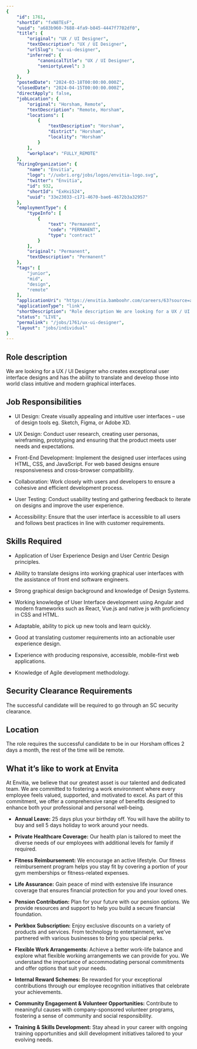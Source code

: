 ```yaml
---
{
	"id": 1761,
	"shortId": "fxN8TEsF",
	"uuid": "a683b960-7688-4fa9-b845-4447f7702df0",
	"title": {
		"original": "UX / UI Designer",
		"textDescription": "UX / UI Designer",
		"urlSlug": "ux-ui-designer",
		"inferred": {
			"canonicalTitle": "UX / UI Designer",
			"seniortyLevel": 3
		}
	},
	"postedDate": "2024-03-18T00:00:00.000Z",
	"closedDate": "2024-04-15T00:00:00.000Z",
	"directApply": false,
	"jobLocation": {
		"original": "Horsham, Remote",
		"textDescription": "Remote, Horsham",
		"locations": [
			{
				"textDescription": "Horsham",
				"district": "Horsham",
				"locality": "Horsham"
			}
		],
		"workplace": "FULLY_REMOTE"
	},
	"hiringOrganization": {
		"name": "Envitia",
		"logo": "//uxbri.org/jobs/logos/envitia-logo.svg",
		"twitter": "Envitia",
		"id": 932,
		"shortId": "ExHxi524",
		"uuid": "33e23033-c171-4670-bae6-4672b3a32957"
	},
	"employmentType": {
		"typeInfo": [
			{
				"text": "Permanent",
				"code": "PERMANENT",
				"type": "contract"
			}
		],
		"original": "Permanent",
		"textDescription": "Permanent"
	},
	"tags": [
		"junior",
		"mid",
		"design",
		"remote"
	],
	"applicationUri": "https://envitia.bamboohr.com/careers/63?source=aWQ9MTQ%3D",
	"applicationType": "link",
	"shortDescription": "Role description We are looking for a UX / UI Designer who creates exceptional user interface designs and has the ability to translate and develop those into world class intuitive and modern",
	"status": "LIVE",
	"permalink": "/jobs/1761/ux-ui-designer",
	"layout": "jobs/individual"
}
---
```

<h2>Role description</h2><p>We are looking for a UX / UI Designer who creates exceptional user interface designs and has the ability to translate and develop those into world class intuitive and modern graphical interfaces.</p><h2>Job Responsibilities</h2><ul><li><p>UI Design: Create visually appealing and intuitive user interfaces – use of design tools eg. Sketch, Figma, or Adobe XD.</p></li><li><p>UX Design: Conduct user research, creating user personas, wireframing, prototyping and ensuring that the product meets user needs and expectations.</p></li><li><p>Front-End Development: Implement the designed user interfaces using HTML, CSS, and JavaScript. For web based designs ensure responsiveness and cross-browser compatibility.</p></li><li><p>Collaboration: Work closely with users and developers to ensure a cohesive and efficient development process.</p></li><li><p>User Testing: Conduct usability testing and gathering feedback to iterate on designs and improve the user experience.</p></li><li><p>Accessibility: Ensure that the user interface is accessible to all users and follows best practices in line with customer requirements.</p></li></ul><h2>Skills Required</h2><ul><li><p>Application of User Experience Design and User Centric Design principles.</p></li><li><p>Ability to translate designs into working graphical user interfaces with the assistance of front end software engineers.</p></li><li><p>Strong graphical design background and knowledge of Design Systems.</p></li><li><p>Working knowledge of User Interface development using Angular and modern frameworks such as React, Vue.js and native js with proficiency in CSS and HTML.</p></li><li><p>Adaptable, ability to pick up new tools and learn quickly.</p></li><li><p>Good at translating customer requirements into an actionable user experience design.</p></li><li><p>Experience with producing responsive, accessible, mobile-first web applications.</p></li><li><p>Knowledge of Agile development methodology.</p></li></ul><h2>Security Clearance Requirements</h2><p>The successful candidate will be required to go through an SC security clearance.</p><h2>Location&nbsp;</h2><p>The role requires the successful candidate to be in our Horsham offices 2 days a month, the rest of the time will be remote.</p><h2>What it’s like to work at Envita</h2><p>At Envitia, we believe that our greatest asset is our talented and dedicated team. We are committed to fostering a work environment where every employee feels valued, supported, and motivated to excel. As part of this commitment, we offer a comprehensive range of benefits designed to enhance both your professional and personal well-being.</p><ul><li><p><strong>Annual Leave:</strong> 25 days plus your birthday off. You will have the ability to buy and sell 5 days holiday to work around your needs.</p></li><li><p><strong>Private Healthcare Coverage:</strong> Our health plan is tailored to meet the diverse needs of our employees with additional levels for family if required.</p></li><li><p><strong>Fitness Reimbursement:</strong> We encourage an active lifestyle. Our fitness reimbursement program helps you stay fit by covering a portion of your gym memberships or fitness-related expenses.</p></li><li><p><strong>Life Assurance:</strong> Gain peace of mind with extensive life insurance coverage that ensures financial protection for you and your loved ones.</p></li><li><p><strong>Pension Contribution:</strong> Plan for your future with our pension options. We provide resources and support to help you build a secure financial foundation.</p></li><li><p><strong>Perkbox Subscription:</strong> Enjoy exclusive discounts on a variety of products and services. From technology to entertainment, we’ve partnered with various businesses to bring you special perks.</p></li><li><p><strong>Flexible Work Arrangements:</strong> Achieve a better work-life balance and explore what flexible working arrangements we can provide for you. We understand the importance of accommodating personal commitments and offer options that suit your needs.</p></li><li><p><strong>Internal Reward Schemes:</strong> Be rewarded for your exceptional contributions through our employee recognition initiatives that celebrate your achievements.</p></li><li><p><strong>Community Engagement &amp; Volunteer Opportunities:</strong> Contribute to meaningful causes with company-sponsored volunteer programs, fostering a sense of community and social responsibility.</p></li><li><p><strong>Training &amp; Skills Development:</strong> Stay ahead in your career with ongoing training opportunities and skill development initiatives tailored to your evolving needs.</p></li></ul>
